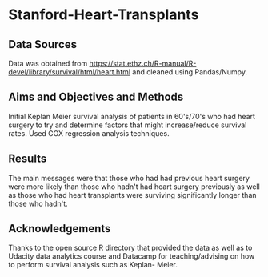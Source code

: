 # Stanford-Heart-Transplants #
## Data Sources ##

Data was obtained from https://stat.ethz.ch/R-manual/R-devel/library/survival/html/heart.html and cleaned using Pandas/Numpy.

## Aims and Objectives and Methods ##

Initial Keplan Meier survival analysis of patients in 60's/70's who had heart surgery to try and determine factors that might increase/reduce survival rates. Used COX regression analysis techniques.

## Results ##
The main messages were that those who had had previous heart surgery were more likely than those who hadn't had heart surgery previously as well as those who had heart transplants were surviving significantly longer than those who hadn't.

## Acknowledgements ##

Thanks to the open source R directory that provided the data as well as to Udacity data analytics course and Datacamp for teaching/advising on how to perform survival analysis such as Keplan- Meier. 
